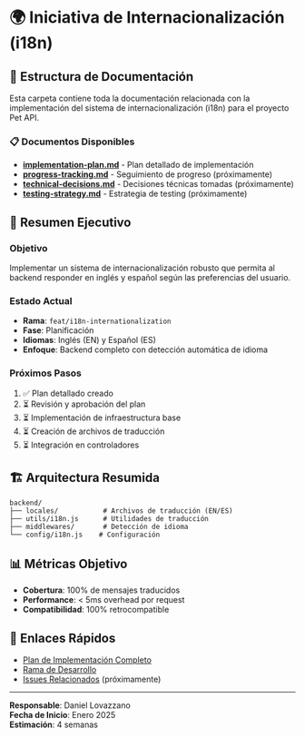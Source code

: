 # 🌍 Iniciativa de Internacionalización (i18n)

## 📁 Estructura de Documentación

Esta carpeta contiene toda la documentación relacionada con la implementación del sistema de internacionalización (i18n) para el proyecto Pet API.

### 📋 Documentos Disponibles

- **[implementation-plan.md](./implementation-plan.md)** - Plan detallado de implementación
- **[progress-tracking.md](./progress-tracking.md)** - Seguimiento de progreso (próximamente)
- **[technical-decisions.md](./technical-decisions.md)** - Decisiones técnicas tomadas (próximamente)
- **[testing-strategy.md](./testing-strategy.md)** - Estrategia de testing (próximamente)

## 🎯 Resumen Ejecutivo

### Objetivo
Implementar un sistema de internacionalización robusto que permita al backend responder en inglés y español según las preferencias del usuario.

### Estado Actual
- **Rama**: `feat/i18n-internationalization`
- **Fase**: Planificación
- **Idiomas**: Inglés (EN) y Español (ES)
- **Enfoque**: Backend completo con detección automática de idioma

### Próximos Pasos
1. ✅ Plan detallado creado
2. ⏳ Revisión y aprobación del plan
3. ⏳ Implementación de infraestructura base
4. ⏳ Creación de archivos de traducción
5. ⏳ Integración en controladores

## 🏗️ Arquitectura Resumida

```
backend/
├── locales/           # Archivos de traducción (EN/ES)
├── utils/i18n.js      # Utilidades de traducción
├── middlewares/       # Detección de idioma
└── config/i18n.js    # Configuración
```

## 📊 Métricas Objetivo

- **Cobertura**: 100% de mensajes traducidos
- **Performance**: < 5ms overhead por request
- **Compatibilidad**: 100% retrocompatible

## 🔗 Enlaces Rápidos

- [Plan de Implementación Completo](./implementation-plan.md)
- [Rama de Desarrollo](https://github.com/tu-repo/tree/feat/i18n-internationalization)
- [Issues Relacionados](#) (próximamente)

---

**Responsable**: Daniel Lovazzano  
**Fecha de Inicio**: Enero 2025  
**Estimación**: 4 semanas 